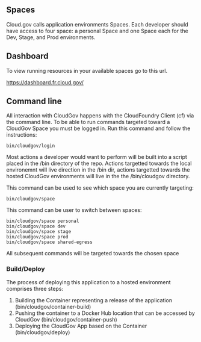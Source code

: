## Spaces

Cloud.gov calls application environments Spaces. Each developer should have access to four space: a personal Space and one Space each for the Dev, Stage, and Prod environments.

## Dashboard

To view running resources in your available spaces go to this url.

https://dashboard.fr.cloud.gov/

## Command line

All interaction with CloudGov happens with the CloudFoundry Client (cf) via the command line.
To be able to run commands targeted toward a CloudGov Space you must be logged in. Run this command and follow the instructions:

```
bin/cloudgov/login
```

Most actions a developer would want to perform will be built into a script placed in the /bin directory of the repo. Actions targetted towards the local environemnt will live direction in the /bin dir, actions targetted towards the hosted CloudGov environments will live in the the /bin/cloudgov directory.

This command can be used to see which space you are currently targeting:

```
bin/cloudgov/space
```

This command can be user to switch between spaces:

```
bin/cloudgov/space personal
bin/cloudgov/space dev
bin/cloudgov/space stage
bin/cloudgov/space prod
bin/cloudgov/space shared-egress
```

All subsequent commands will be targeted towards the chosen space

### Build/Deploy

The process of deploying this application to a hosted environment comprises three steps:
1. Building the Container representing a release of the application (bin/cloudgov/container-build)
2. Pushing the container to a Docker Hub location that can be accessed by CloudGov (bin/cloudgov/container-push)
3. Deploying the CloudGov App based on the Container (bin/cloudgov/deploy)

